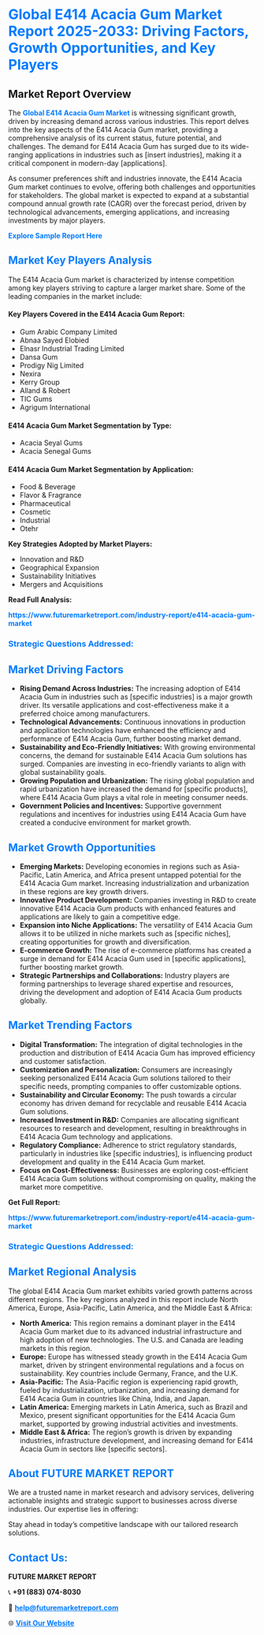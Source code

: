 <h1 style="color: #007BFF;">Global E414 Acacia Gum Market Report 2025-2033: Driving Factors, Growth Opportunities, and Key Players</h1>

<section id="overview">
<h2>Market Report Overview</h2>
<p>The <a href="https://www.futuremarketreport.com/industry-report/e414-acacia-gum-market" style="color: #007BFF; text-decoration: none;"><strong>Global E414 Acacia Gum Market</strong></a> is witnessing significant growth, driven by increasing demand across various industries. This report delves into the key aspects of the E414 Acacia Gum market, providing a comprehensive analysis of its current status, future potential, and challenges. The demand for E414 Acacia Gum has surged due to its wide-ranging applications in industries such as [insert industries], making it a critical component in modern-day [applications].</p>
<p>As consumer preferences shift and industries innovate, the E414 Acacia Gum market continues to evolve, offering both challenges and opportunities for stakeholders. The global market is expected to expand at a substantial compound annual growth rate (CAGR) over the forecast period, driven by technological advancements, emerging applications, and increasing investments by major players.</p>
</section>

<section id="overview">
<p><a href="https://www.futuremarketreport.com/request-sample/reportId=89295" style="color: #007BFF; text-decoration: none;"><strong>Explore Sample Report Here</strong></a></p>
</section>

<section id="key-players">
<h2 style="color: #007BFF;">Market Key Players Analysis</h2>
<p>The E414 Acacia Gum market is characterized by intense competition among key players striving to capture a larger market share. Some of the leading companies in the market include:</p>
<h4>Key Players Covered in the E414 Acacia Gum Report:</h4>
<ul><li>Gum Arabic Company Limited</li><li>Abnaa Sayed Elobied</li><li>Elnasr Industrial Trading Limited</li><li>Dansa Gum</li><li>Prodigy Nig Limited</li><li>Nexira</li><li>Kerry Group</li><li>Alland &amp; Robert</li><li>TIC Gums</li><li>Agrigum International</li></ul>
<h4>E414 Acacia Gum Market Segmentation by Type:</h4>
<ul><li>Acacia Seyal Gums</li><li>Acacia Senegal Gums</li></ul>

<h4>E414 Acacia Gum Market Segmentation by Application:</h4>
<ul><li>Food &amp; Beverage</li><li>Flavor &amp; Fragrance</li><li>Pharmaceutical</li><li>Cosmetic</li><li>Industrial</li><li>Otehr</li></ul>
<p><strong>Key Strategies Adopted by Market Players:</strong></p>
<ul>
<li>Innovation and R&D</li>
<li>Geographical Expansion</li>
<li>Sustainability Initiatives</li>
<li>Mergers and Acquisitions</li>
</ul>
</section>

<section>
<p><strong>Read Full Analysis: </strong></p><a href="https://www.futuremarketreport.com/industry-report/e414-acacia-gum-market" style="color: #007BFF; text-decoration: none;"><strong>https://www.futuremarketreport.com/industry-report/e414-acacia-gum-market</strong></a>
<h3 style="color: #007BFF;">Strategic Questions Addressed:</h3>
</section>

<section id="driving-factors">
<h2 style="color: #007BFF;">Market Driving Factors</h2>
<ul>
<li><strong>Rising Demand Across Industries:</strong> The increasing adoption of E414 Acacia Gum in industries such as [specific industries] is a major growth driver. Its versatile applications and cost-effectiveness make it a preferred choice among manufacturers.</li>
<li><strong>Technological Advancements:</strong> Continuous innovations in production and application technologies have enhanced the efficiency and performance of E414 Acacia Gum, further boosting market demand.</li>
<li><strong>Sustainability and Eco-Friendly Initiatives:</strong> With growing environmental concerns, the demand for sustainable E414 Acacia Gum solutions has surged. Companies are investing in eco-friendly variants to align with global sustainability goals.</li>
<li><strong>Growing Population and Urbanization:</strong> The rising global population and rapid urbanization have increased the demand for [specific products], where E414 Acacia Gum plays a vital role in meeting consumer needs.</li>
<li><strong>Government Policies and Incentives:</strong> Supportive government regulations and incentives for industries using E414 Acacia Gum have created a conducive environment for market growth.</li>
</ul>
</section>

<section id="growth-opportunities">
<h2 style="color: #007BFF;">Market Growth Opportunities</h2>
<ul>
<li><strong>Emerging Markets:</strong> Developing economies in regions such as Asia-Pacific, Latin America, and Africa present untapped potential for the E414 Acacia Gum market. Increasing industrialization and urbanization in these regions are key growth drivers.</li>
<li><strong>Innovative Product Development:</strong> Companies investing in R&D to create innovative E414 Acacia Gum products with enhanced features and applications are likely to gain a competitive edge.</li>
<li><strong>Expansion into Niche Applications:</strong> The versatility of E414 Acacia Gum allows it to be utilized in niche markets such as [specific niches], creating opportunities for growth and diversification.</li>
<li><strong>E-commerce Growth:</strong> The rise of e-commerce platforms has created a surge in demand for E414 Acacia Gum used in [specific applications], further boosting market growth.</li>
<li><strong>Strategic Partnerships and Collaborations:</strong> Industry players are forming partnerships to leverage shared expertise and resources, driving the development and adoption of E414 Acacia Gum products globally.</li>
</ul>
</section>

<section id="trending-factors">
<h2 style="color: #007BFF;">Market Trending Factors</h2>
<ul>
<li><strong>Digital Transformation:</strong> The integration of digital technologies in the production and distribution of E414 Acacia Gum has improved efficiency and customer satisfaction.</li>
<li><strong>Customization and Personalization:</strong> Consumers are increasingly seeking personalized E414 Acacia Gum solutions tailored to their specific needs, prompting companies to offer customizable options.</li>
<li><strong>Sustainability and Circular Economy:</strong> The push towards a circular economy has driven demand for recyclable and reusable E414 Acacia Gum solutions.</li>
<li><strong>Increased Investment in R&D:</strong> Companies are allocating significant resources to research and development, resulting in breakthroughs in E414 Acacia Gum technology and applications.</li>
<li><strong>Regulatory Compliance:</strong> Adherence to strict regulatory standards, particularly in industries like [specific industries], is influencing product development and quality in the E414 Acacia Gum market.</li>
<li><strong>Focus on Cost-Effectiveness:</strong> Businesses are exploring cost-efficient E414 Acacia Gum solutions without compromising on quality, making the market more competitive.</li>
</ul>
</section>

<section>
<p><strong>Get Full Report: </strong></p><a href="https://www.futuremarketreport.com/industry-report/e414-acacia-gum-market" style="color: #007BFF; text-decoration: none;"><strong>https://www.futuremarketreport.com/industry-report/e414-acacia-gum-market</strong></a>
<h3 style="color: #007BFF;">Strategic Questions Addressed:</h3>
</section>


<section id="regional-analysis">
<h2 style="color: #007BFF;">Market Regional Analysis</h2>
<p>The global E414 Acacia Gum market exhibits varied growth patterns across different regions. The key regions analyzed in this report include North America, Europe, Asia-Pacific, Latin America, and the Middle East & Africa:</p>
<ul>
<li><strong>North America:</strong> This region remains a dominant player in the E414 Acacia Gum market due to its advanced industrial infrastructure and high adoption of new technologies. The U.S. and Canada are leading markets in this region.</li>
<li><strong>Europe:</strong> Europe has witnessed steady growth in the E414 Acacia Gum market, driven by stringent environmental regulations and a focus on sustainability. Key countries include Germany, France, and the U.K.</li>
<li><strong>Asia-Pacific:</strong> The Asia-Pacific region is experiencing rapid growth, fueled by industrialization, urbanization, and increasing demand for E414 Acacia Gum in countries like China, India, and Japan.</li>
<li><strong>Latin America:</strong> Emerging markets in Latin America, such as Brazil and Mexico, present significant opportunities for the E414 Acacia Gum market, supported by growing industrial activities and investments.</li>
<li><strong>Middle East & Africa:</strong> The region’s growth is driven by expanding industries, infrastructure development, and increasing demand for E414 Acacia Gum in sectors like [specific sectors].</li>
</ul>
</section>

<footer>
<h2 style="color: #007BFF;">About FUTURE MARKET REPORT</h2>
<p>We are a trusted name in market research and advisory services, delivering actionable insights and strategic support to businesses across diverse industries. Our expertise lies in offering:</p>

<p>Stay ahead in today’s competitive landscape with our tailored research solutions.</p>

<h2 style="color: #007BFF;">Contact Us:</h2>
<p><strong>FUTURE MARKET REPORT</strong></p>
<p>📞 <strong>+91 (883) 074-8030</strong></p>
<p>📧 <strong><a href="mailto:help@futuremarketreport.com" style="color: #007BFF;">help@futuremarketreport.com</a></strong></p>
<p>🌐 <strong><a href="https://www.futuremarketreport.com/" style="color: #007BFF;">Visit Our Website</a></strong></p>
</footer>